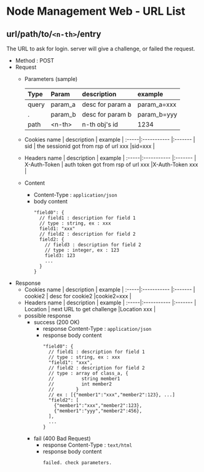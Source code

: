 # Node Management Web - URL List
## url/path/to/`<n-th>`/entry
The URL to ask for login. server will give a challenge, or failed the request.
- Method : POST
- Request 
  * Parameters (sample)
  
    Type | Param | description | example |
    :----|:-----|:----------- |:------- |
    query | param_a |  desc for param a |param_a=xxx |
    . | param_b |  desc for param b |param_b=yyy |
    path | \<n-th> | n-th obj's id | 1234 |
    
  * Cookies
    name | description | example |
    :-----|:----------- |:------- |
    sid | the sessionid got from rsp of url xxx |sid=xxx |
  * Headers
    name | description | example |
    :-----|:----------- |:------- |
    X-Auth-Token | auth token got from rsp of url xxx |X-Auth-Token xxx |
  * Content
    * Content-Type : `application/json`
    * body content
      ```
      "field0": {
    	// field1 : description for field 1
        // type : string, ex : xxx
    	field1: "xxx"
    	// field2 : description for field 2
        field2: {
    	  // field3 : description for field 2
          // type : integer, ex : 123
          field3: 123
          ...
        }
      }
      ```
- Response 
  * Cookies
    name | description | example |
    :-----|:----------- |:------- |
    cookie2 | desc for cookie2 |cookie2=xxx |
  * Headers
    name | description | example |
    :-----|:----------- |:------- |
    Location | next URL to get challenge |Location xxx |
  * possible response
    * success (200 OK)
      * response Content-Type : `application/json`
      * response body content
        ```
        "field0": {
    	  // field1 : description for field 1
          // type : string, ex : xxx
    	  "field1": "xxx",
    	  // field2 : description for field 2
          // type : array of class_a, { 
          //          string member1
          //          int member2
          //        }
          // ex : [{"member1":"xxx","member2":123}, ...]
    	  "field2": [
            {"member1":"xxx","member2":123},
            {"member1":"yyy","member2":456},
          ],
          ...
        }
        ```
    * fail (400 Bad Request)
      * response Content-Type : `text/html`
      * response body content
        ```
        failed. check parameters.
        ```
  

